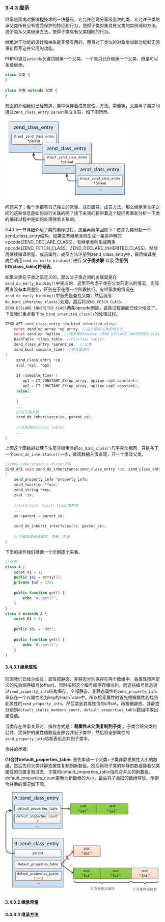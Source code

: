 ### 3.4.3 继承
继承是面向对象编程技术的一块基石，它允许创建分等级层次的类，它允许子类继承父类所有公有或受保护的特征和行为，使得子类对象具有父类的实例域和方法，或子类从父类继承方法，使得子类具有父类相同的行为。

继承对于功能的设计和抽象是非常有用的，而且对于类似的对象增加新功能就无须重新再写这些公用的功能。

PHP中通过`extends`关键词继承一个父类，一个类只允许继承一个父类，但是可以多级继承。
```php
class 父类 {
}

class 子类 extends 父类 {
}
```

前面的介绍我们已经知道，类中保存着成员属性、方法、常量等，父类与子类之间通过`zend_class_entry.parent`建立关联，如下图所示。

![](../img/zend_extends.png)

问题来了：每个类都有自己独立的常量、成员属性、成员方法，那么继承类父子之间的这些信息是如何进行关联的呢？接下来我们将带着这个疑问再重新分析一下类的编译过程中是如何处理继承关系的。

3.4.1.5一节详细介绍了类的编译过程，这里再简单回顾下：首先为类分配一个zend_class_entry结构，如果没有继承类则生成一条类声明的opcode(ZEND_DECLARE_CLASS)，有继承类则生成两条opcode(ZEND_FETCH_CLASS、ZEND_DECLARE_INHERITED_CLASS)，然后再继续编译常量、成员属性、成员方法注册到zend_class_entry中，最后编译完成后调用`zend_do_early_binding()`进行 __父子类关联__ 以及 __注册到EG(class_table)符号表__。

如果父类在子类之前定义的，那么父子类之间的关联就是在`zend_do_early_binding()`中完成的，这里不考虑子类在父类前定义的情况，实际两者没有本质差别，区别在于在哪一个阶段执行。有继承类的情况在`zend_do_early_binding()`中首先是查找父类，然后调用`do_bind_inherited_class()`处理，最后将`ZEND_FETCH_CLASS`、`ZEND_DECLARE_INHERITED_CLASS`两条opcode删除，这些过程前面已经介绍过了，下面我们重点看下`do_bind_inherited_class()`的处理过程。
```c
ZEND_API zend_class_entry *do_bind_inherited_class(
    const zend_op_array *op_array, //这个是定义类的地方的
    const zend_op *opline, //类声明的opcode：ZEND_DECLARE_INHERITED_CLASS
    HashTable *class_table, //CG(class_table)
    zend_class_entry *parent_ce,  //父类
    zend_bool compile_time) //是否编译时
{
     zend_class_entry *ce;
     zval *op1, *op2;

     if (compile_time) {
        op1 = CT_CONSTANT_EX(op_array, opline->op1.constant);
        op2 = CT_CONSTANT_EX(op_array, opline->op2.constant); 
     }else{
        ...
     }
     ...
     //父子类关联
     zend_do_inheritance(ce, parent_ce);
     
     //注册到CG(class_table)
     ...
}
```
上面这个函数的处理与注册非继承类的`do_bind_class()`几乎完全相同，只是多了一个`zend_do_inheritance()`一步，此函数输入很直观，只一个类及父类。
```c
//zend_inheritance.c #line:758
ZEND_API void zend_do_inheritance(zend_class_entry *ce, zend_class_entry *parent_ce)
{
    zend_property_info *property_info;
    zend_function *func;
    zend_string *key;
    zval *zv;

    //interface、trait、final类检查
    ...
    ce->parent = parent_ce;

    zend_do_inherit_interfaces(ce, parent_ce);
 
    //下面就是继承属性、常量、方法   
}
```
下面的操作我们根据一个示例逐个来看。
```php
//示例
class A {
    const A1 = 1;
    public $a1 = array(1);
    private $a2 = 120;
    
    public function get() {
        echo "A::get()";
    }   
}
class B extends A {
    const B1 = 2; 
    
    public $b1 = "ddd";
    
    public function get() {
        echo "B::get()";
    }   
}
```

#### 3.4.3.1 继承属性
前面我们已经介绍过：属性按静态、非静态分别保存在两个数组中，各属性按照定义的先后顺序编号(offset)，同时按照这个编号顺序存储排列，而这些编号信息通过`zend_property_info`结构保存，全部静态、非静态属性的`zend_property_info`保存在一个以属性名为key的HashTable中，所以检索属性时首先根据属性名找到此属性的`zend_property_info`，然后拿到其属性值的offset，再根据静态、非静态分别到`default_static_members_count`、`default_properties_table`数组中取出属性值。

当类存在继承关系时，操作方式是：__将属性从父类复制到子类__ 。子类会将父类的公共、受保护的属性值数组全部合并到子类中，然后将全部属性的`zend_property_info`哈希表也合并到子类中。

合并的步骤:

__(1)合并default_properties_table:__ 首先申请一个父类+子类非静态属性大小的数组，然后先将父类非静态属性复制到新数组，然后再将子类的非静态数组接着父类属性的位置复制过去，子类的default_properties_table指向合并后的新数组，default_properties_count更新为新数组的大小，最后将子类旧的数组释放。示例合并后的情况如下图。

![](../img/zend_extends_merge_prop.png)



#### 3.4.3.2 继承常量

#### 3.4.3.3 继承方法

